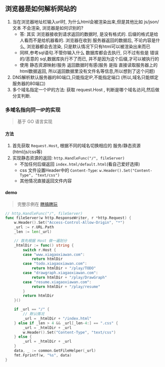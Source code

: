 ## 浏览器是如何解析网站的
1. 当在浏览器地址栏输入url时, 为什么html会被渲染出来,但是其他比如 js/json/文本 不会渲染, 浏览器是如何识别的?
    - 答: 其实 浏览器接收到请求返回的数据时, 是没有格式的. 后缀的格式是给人看而不是给机器看的. 浏览器在收到 服务器返回的数据后, 不论内容是什么, 浏览器都会去渲染, 只是默认情况下只有html可以被渲染出来而已
    - 同样,参考sql语句.不管你输入什么 数据库都会去执行, 只不过有些是 错误的/恶意的 sql,数据库执行不了而已, 并不是因为这个后缀,才可以被执行的
    - 使用 静态资源映射/服务 返回数据时有感(服务 是指 直接读取服务器上的html数据返回, 所以返回数据里没有文件名等信息,所以想到了这个问题)
2. DNS解析默认服务器的80端口,只能指定IP,不能指定端口 (所以,域名只能绑定服务器的80端口)
3. 多个域名指定一个IP的方法: 获取 request.Host , 判断是哪个域名访问,然后做分支判断.

### 多域名指向同一IP的实现
> 基于 GO 语言实现
#### 方法
1. 首先获取 `Request.Host`, 根据不同的域名切换相应的 服务/静态资源(html/js/css等)
2. 实现静态资源的返回: `http.HandleFunc("/", fileServer)`
    - 不加任何后缀返回 `index.html/default.html`(看自己爱好选择)
    - css 文件设置Header中的 `Content-Type`: `w.Header().Set("Content-Type", "text/css")`
    - 其他情况直接返回文件内容
#### demo
> 完整示例在 [瞎搞瞎玩](https://github.com/everywan/xiagaoxiawan)
```Go
// http.HandleFunc("/", fileServer)
func fileServer(w http.ResponseWriter, r *http.Request) {
	w.Header().Set("Access-Control-Allow-Origin", "*")
	_url := r.URL.Path
	_len := len(_url)

	// 首先根据 Host 做一遍划分
	_htmlDir := func() string {
		switch r.Host {
		case "www.xiagaoxiawan.com":
			return htmlDir
		case "todo.xiagaoxiawan.com":
			return htmlDir + "/play/TODO"
		case "drawgraph.xiagaoxiawan.com":
			return htmlDir + "/play/DrawGraph"
		case "resume.xiagaoxiawan.com":
			return htmlDir + "/play/resume"
		}
		return htmlDir
	}()

	if _url == "/" {
		// 默认情况
		_url = _htmlDir + "/index.html"
	} else if _len > 4 && _url[_len-4:] == ".css" {
		_url = _htmlDir + _url
		w.Header().Set("Content-Type", "text/css")
	} else {
		_url = _htmlDir + _url
	}
	data, _ := common.GetFileHelper(_url)
	fmt.Fprintf(w, "%s", data)
}
```